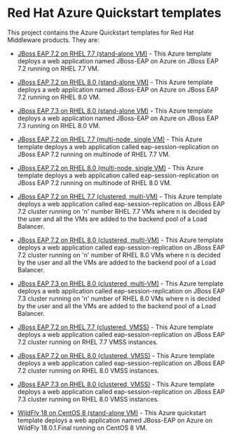 
# Red Hat Azure Quickstart templates

This project contains the Azure Quickstart templates for Red Hat Middleware products.  They are:

* [JBoss EAP 7.2 on RHEL 7.7 (stand-alone VM)](jboss-eap-standalone-rhel7/README.md) - This Azure template deploys a web application named JBoss-EAP on Azure on JBoss EAP 7.2 running on RHEL 7.7 VM.

* [JBoss EAP 7.2 on RHEL 8.0 (stand-alone VM)](jboss-eap-standalone-rhel8/README.md) - This Azure template deploys a web application named JBoss-EAP on Azure on JBoss EAP 7.2 running on RHEL 8.0 VM.

* [JBoss EAP 7.3 on RHEL 8.0 (stand-alone VM)](jboss-eap7.3-standalone-rhel8/README.md) - This Azure template deploys a web application named JBoss-EAP on Azure on JBoss EAP 7.3 running on RHEL 8.0 VM.

* [JBoss EAP 7.2 on RHEL 7.7 (multi-node, single VM)](jboss-eap-multinode-singlevm-rhel7/README.md) - This Azure template deploys a web application called eap-session-replication on JBoss EAP 7.2 running on multinode of RHEL 7.7 VM.

* [JBoss EAP 7.2 on RHEL 8.0 (multi-node, single VM)](jboss-eap-multinode-singlevm-rhel8/README.md) - This Azure template deploys a web application called eap-session-replication on JBoss EAP 7.2 running on multinode of RHEL 8.0 VM.

* [JBoss EAP 7.2 on RHEL 7.7 (clustered, multi-VM)](jboss-eap-clustered-multivm-rhel7/README.md) - This Azure template deploys a web application called eap-session-replication on JBoss EAP 7.2 cluster running on 'n' number RHEL 7.7 VMs where n is decided by the user and all the VMs are added to the backend pool of a Load Balancer.

* [JBoss EAP 7.2 on RHEL 8.0 (clustered, multi-VM)](jboss-eap-clustered-multivm-rhel8/README.md) - This Azure template deploys a web application called eap-session-replication on JBoss EAP 7.2 cluster running on 'n' number of RHEL 8.0 VMs where n is decided by the user and all the VMs are added to the backend pool of a Load Balancer.

* [JBoss EAP 7.3 on RHEL 8.0 (clustered, multi-VM)](jboss-eap7.3-clustered-multivm-rhel8/README.md) - This Azure template deploys a web application called eap-session-replication on JBoss EAP 7.3 cluster running on 'n' number of RHEL 8.0 VMs where n is decided by the user and all the VMs are added to the backend pool of a Load Balancer.

* [JBoss EAP 7.2 on RHEL 7.7 (clustered, VMSS)](jboss-eap-clustered-vmss-rhel7/README.md) - This Azure template deploys a web application called eap-session-replication on JBoss EAP 7.2 cluster running on RHEL 7.7 VMSS instances.

* [JBoss EAP 7.2 on RHEL 8.0 (clustered, VMSS)](jboss-eap-clustered-vmss-rhel8/README.md) - This Azure template deploys a web application called eap-session-replication on JBoss EAP 7.2 cluster running on RHEL 8.0 VMSS instances.

* [JBoss EAP 7.3 on RHEL 8.0 (clustered, VMSS)](jboss-eap7.3-clustered-vmss-rhel8/README.md) - This Azure template deploys a web application called eap-session-replication on JBoss EAP 7.3 cluster running on RHEL 8.0 VMSS instances.

* [WildFly 18 on CentOS 8 (stand-alone VM)](wildfly-standalone-centos8/README.md) - This Azure quickstart template deploys a web application named JBoss-EAP on Azure on WildFly 18.0.1.Final running on CentOS 8 VM.
